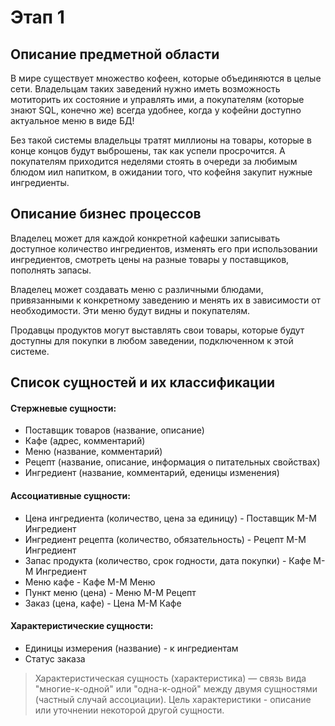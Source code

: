 # Этап 1

## Описание предметной области

В мире существует множество кофеен, которые объединяются в целые сети. Владельцам таких заведений нужно иметь возможность мотиторить их состояние и управлять ими, а покупателям (которые знают SQL, конечно же) всегда удобнее, когда у кофейни доступно актуальное меню в виде БД!

Без такой системы владельцы тратят миллионы на товары, которые в конце концов будут выброшены, так как успели просрочится. А покупателям приходится неделями стоять в очереди за любимым блюдом иил напитком, в ожидании того, что кофейня закупит нужные ингредиенты.

## Описание бизнес процессов

Владелец может для каждой конкретной кафешки записывать доступное количество ингредиентов, изменять его при использовании ингредиентов, смотреть цены на разные товары у поставщиков, пополнять запасы.

Владелец может создавать меню с различными блюдами, привязанными к конкретному заведению и менять их в зависимости от необходимости. Эти меню будут видны и покупателям.

Продавцы продуктов могут выставлять свои товары, которые будут доступны для покупки в любом заведении, подключенном к этой системе.

## Список сущностей и их классификации

#### Стержневые сущности:
* Поставщик товаров (название, описание)
* Кафе (адрес, комментарий)
* Меню (название, комментарий)
* Рецепт (название, описание, информация о питательных свойствах)
* Ингредиент (название, комментарий, еденицы изменения)

#### Ассоциативные сущности:
* Цена ингредиента (количество, цена за единицу) - Поставщик M-M Ингредиент
* Ингредиент рецепта (количество, обязательность) - Рецепт M-M Ингредиент
* Запас продукта (количество, срок годности, дата покупки) - Кафе M-M Ингредиент
* Меню кафе - Кафе М-М Меню
* Пункт меню (цена) - Меню М-М Рецепт
* Заказ (цена, кафе) - Цена M-M Кафе

#### Характеристические сущности:
* Единицы измерения (название) - к ингредиентам
* Статус заказа

> Характеристическая сущность (характеристика) — связь
вида "многие-к-одной" или "одна-к-одной" между двумя
сущностями (частный случай ассоциации). Цель
характеристики - описание или уточнении некоторой
другой сущности.


